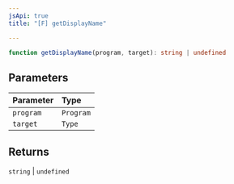 ```yaml
---
jsApi: true
title: "[F] getDisplayName"

---
```

```ts
function getDisplayName(program, target): string | undefined
```

## Parameters

| Parameter | Type |
| :------ | :------ |
| `program` | `Program` |
| `target` | `Type` |

## Returns

`string` \| `undefined`
